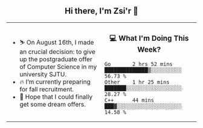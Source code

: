 <h2 align="center"> Hi there, I'm Zsi'r 👋 </h2>

<table>
    <tr>
        <td valign="center" width="50%">
            <ul>
                <li> ⛷️ On August 16th, I made an crucial decision: to give up the postgraduate offer of Computer Science in my university SJTU.</li>
                <li> 🔥 I’m currently preparing for fall recruitment.</li>
                <li> 🙏 Hope that I could finally get some dream offers.</li>
            </ul>
        </td>
       <td valign="top" width="50%">

<h3 align="center"> 💻 What I'm Doing This Week? </h3>

<!--START_SECTION:waka-->
```text
Go       2 hrs 52 mins   ██████████████▒░░░░░░░░░░   56.73 % 
Other    1 hr 25 mins    ███████░░░░░░░░░░░░░░░░░░   28.27 % 
C++      44 mins         ███▓░░░░░░░░░░░░░░░░░░░░░   14.58 % 
```
<!--END_SECTION:waka-->
</td></tr>
</table>
